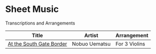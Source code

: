 # Sheet Music
Transcriptions and Arrangements

| Title | Artist | Arrangement |
| - | - | - |
| [At the South Gate Border](./south_gate_border) | Nobuo Uematsu | For 3 Violins |
